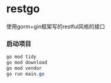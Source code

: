 # restgo
使用gorm+gin框架写的restful风格的接口

### 启动项目

```powershell
go mod tidy
go mod download
go mod vendor
go run main.go
```
